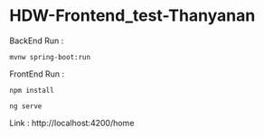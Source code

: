 # HDW-Frontend_test-Thanyanan

BackEnd Run :

    mvnw spring-boot:run
    
 FrontEnd Run :

    npm install

    ng serve
Link : http://localhost:4200/home


